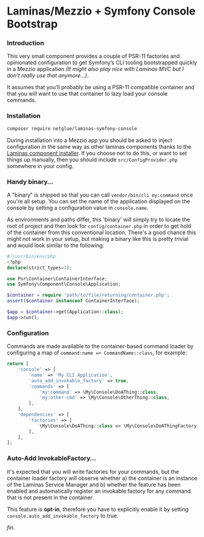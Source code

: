 # Laminas/Mezzio + Symfony Console Bootstrap

### Introduction

This very small component provides a couple of PSR-11 factories and opinionated configuration to get Symfony’s CLI tooling bootstrapped quickly in a Mezzio application _(It might also play nice with Laminas MVC but I don’t really use that anymore…)_.

It assumes that you'll probably be using a PSR-11 compatible container and that you will want to use that container to lazy load your console commands.

### Installation

```bash
composer require netglue/laminas-symfony-console
```

During installation into a Mezzio app you should be asked to inject configuration in the same way as other laminas components thanks to the [Laminas component installer](https://docs.laminas.dev/laminas-component-installer/). If you choose not to do this, or want to set things up manually, then you should include `src/ConfigProvider.php` somewhere in your config.

### Handy binary…

A "binary" is shipped so that you can call `vendor/bin/cli my:command` once you're all setup. You can set the name of the application displayed on the console by setting a configuration value in `console.name`.

As environments and paths differ, this 'binary' will simply try to locate the root of project and then look for `config/container.php` in order to get hold of the container from this conventional location. There's a good chance this might not work in your setup, but making a binary like this is pretty trivial and would look similar to the following:

```php
#!/usr/bin/env/php
<?php
declare(strict_types=1);

use Psr\Container\ContainerInterface;
use Symfony\Component\Console\Application;

$container = require 'path/to/file/returning/container.php';
assert($container instanceof ContainerInterface);

$app = $container->get(Application::class);
$app->run();

```

### Configuration

Commands are made available to the container-based command loader by configuring a map of `command:name => CommandName::class`, for example:

```php
return [
    'console' => [
        'name' => 'My CLI Application',
        'auto_add_invokable_factory' => true,
        'commands' => [
            'my:command' => \My\Console\DoAThing::class,
            'my:other-cmd' => \My\Console\OtherThing::class,
        ],
    ],
    'dependencies' => [
        'factories' => [
            \My\Console\DoAThing::class => \My\Console\DoAThingFactory::class,
        ],
    ],
];
```

### Auto-Add InvokableFactory…

It's expected that you will write factories for your commands, but the container loader factory will observe whether a) the container is an instance of the Laminas Service Manager and b) whether the feature has been enabled and automatically register an invokable factory for any command that is not present in the container.

This feature is **opt-in**, therefore you have to explicitly enable it by setting `console.auto_add_invokable_factory` to true.

_fin._
